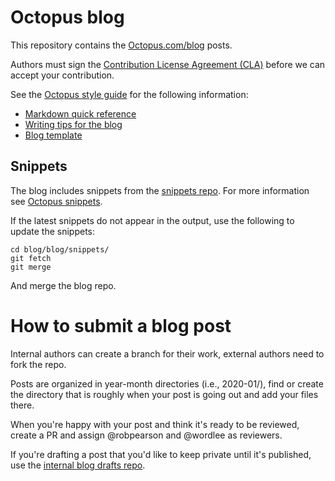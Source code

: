 # Octopus blog

This repository contains the [Octopus.com/blog](https://octopus.com/blog/) posts.

Authors must sign the [Contribution License Agreement (CLA)](https://cla-assistant.io/OctopusDeploy/docs) before we can accept your contribution.

See the [Octopus style guide](https://octopusdeploy.github.io/OctoStyle/) for the following information:

- [Markdown quick reference](https://octopusdeploy.github.io/OctoStyle/markdown)
- [Writing tips for the blog](https://octopusdeploy.github.io/OctoStyle/writing-tips-for-the-blog) 
- [Blog template](templates/readme.md)

## Snippets

The blog includes snippets from the [snippets repo](https://github.com/OctopusDeploy/snippets). For more information see [Octopus snippets](https://octopusdeploy.github.io/OctoStyle/octopus-snippets).

If the latest snippets do not appear in the output, use the following to update the snippets:

```
cd blog/blog/snippets/
git fetch
git merge
```

And merge the blog repo.

# How to submit a blog post 

Internal authors can create a branch for their work, external authors need to fork the repo.

Posts are organized in year-month directories (i.e., 2020-01/), find or create the directory that is roughly when your post is going out and add your files there. 

When you're happy with your post and think it's ready to be reviewed, create a PR and assign @robpearson and @wordlee as reviewers.

If you're drafting a post that you'd like to keep private until it's published, use the [internal blog drafts repo](https://github.com/OctopusDeploy/internal-blog-drafts).
